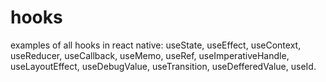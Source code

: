 # hooks
examples of all hooks in react native: 
useState,
useEffect,
useContext,
useReducer,
useCallback,
useMemo,
useRef,
useImperativeHandle,
useLayoutEffect,
useDebugValue,
useTransition,
useDefferedValue,
useId.
